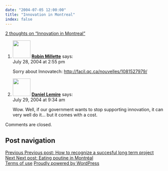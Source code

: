 ```yaml
---
date: "2004-07-05 12:00:00"
title: "Innovation in Montreal"
index: false
---
```


[2 thoughts on &ldquo;Innovation in Montreal&rdquo;](/lemire/blog/2004/07-05-innovation-in-montreal)

<ol class="comment-list">
<li id="comment-124" class="comment even thread-even depth-1">
<div class="comment-author vcard">
<img alt src="https://secure.gravatar.com/avatar/cd3772c8e7e1dc5eea9841078f6d466c?s=56&#038;d=mm&#038;r=g" srcset="https://secure.gravatar.com/avatar/cd3772c8e7e1dc5eea9841078f6d466c?s=112&#038;d=mm&#038;r=g 2x" class="avatar avatar-56 photo" height="56" width="56" decoding="async" /> <b class="fn"><a href="http://robin.millette.info/" class="url" rel="ugc external nofollow">Robin Millette</a></b> <span class="says">says:</span> </div>
<div class="comment-metadata"><time datetime="2004-07-28T14:55:21+00:00">July 28, 2004 at 2:55 pm</time></a> </div>
<div class="comment-content">
<p>Sorry about Innovatech: <a href="http://facil.qc.ca/nouvelles/1081527979/" rel="nofollow ugc">http://facil.qc.ca/nouvelles/1081527979/</a></p>
</div>
</article>
</li>
<li id="comment-126" class="comment odd alt thread-odd thread-alt depth-1">
<div class="comment-author vcard">
<img alt src="https://secure.gravatar.com/avatar/?s=56&#038;d=mm&#038;r=g" srcset="https://secure.gravatar.com/avatar/?s=112&#038;d=mm&#038;r=g 2x" class="avatar avatar-56 photo avatar-default" height="56" width="56" decoding="async" /> <b class="fn"><a href="https://lemire.me/blog/" class="url" rel="ugc">Daniel Lemire</a></b> <span class="says">says:</span> </div>
<div class="comment-metadata"><time datetime="2004-07-29T09:34:23+00:00">July 29, 2004 at 9:34 am</time></a> </div>
<div class="comment-content">
<p>Wow. Well, if our government wants to stop supporting innovation, it can very well do it&#8230; but it comes with a cost.</p>
</div>
</article>
</li>
</ol>
<p class="no-comments">Comments are closed.</p>
</div>
<nav class="navigation post-navigation" aria-label="Posts">
<h2 class="screen-reader-text">Post navigation</h2>
<div class="nav-links"><div class="nav-previous"><a href="https://lemire.me/blog/2004/07/05/how-to-recognize-a-succesful-long-term-project/" rel="prev"><span class="meta-nav" aria-hidden="true">Previous</span> <span class="screen-reader-text">Previous post:</span> <span class="post-title">How to recognize a succesful long term project</span></a></div><div class="nav-next"><a href="https://lemire.me/blog/2004/07/08/eating-poutine-in-montral/" rel="next"><span class="meta-nav" aria-hidden="true">Next</span> <span class="screen-reader-text">Next post:</span> <span class="post-title">Eating poutine in Montréal</span></a></div></div>
</nav>
</main>
</div>
</div>
<footer id="colophon" class="site-footer">
<div class="site-info">
<a class="privacy-policy-link" href="https://lemire.me/blog/terms-of-use/" rel="privacy-policy">Terms of use</a><span role="separator" aria-hidden="true"></span> <a href="https://wordpress.org/" class="imprint">
Proudly powered by WordPress </a>
</div>
</div>
<script id="wp_power_stats-js-extra">
var PowerStatsParams = {"ajaxurl":"https:\/\/lemire.me\/blog\/wp-admin\/admin-ajax.php","ci":"YTo0OntzOjEyOiJjb250ZW50X3R5cGUiO3M6NDoicG9zdCI7czo4OiJjYXRlZ29yeSI7czoyOiI4NCI7czoxMDoiY29udGVudF9pZCI7aTo1MjtzOjY6ImF1dGhvciI7czo2OiJsZW1pcmUiO30=.063b8d2e08c131205c2463bb6ef5b670"};
</script>
<script src="https://lemire.me/blog/wp-content/plugins/wp-power-stats/wp-power-stats.js" id="wp_power_stats-js"></script>
<script src="https://lemire.me/blog/wp-content/plugins/custom-css-js-php/assets/js/wcjp-frontend.js?ver=6.4.1" id="wcjp-frontend.js-js"></script>
<script src="https://lemire.me/blog/wp-content/themes/twentyfifteen/js/skip-link-focus-fix.js?ver=20141028" id="twentyfifteen-skip-link-focus-fix-js"></script>
<script id="twentyfifteen-script-js-extra">
var screenReaderText = {"expand":"<span class=\"screen-reader-text\">expand child menu<\/span>","collapse":"<span class=\"screen-reader-text\">collapse child menu<\/span>"};
</script>
<script src="https://lemire.me/blog/wp-content/themes/twentyfifteen/js/functions.js?ver=20221101" id="twentyfifteen-script-js"></script>
</body>
</html>
